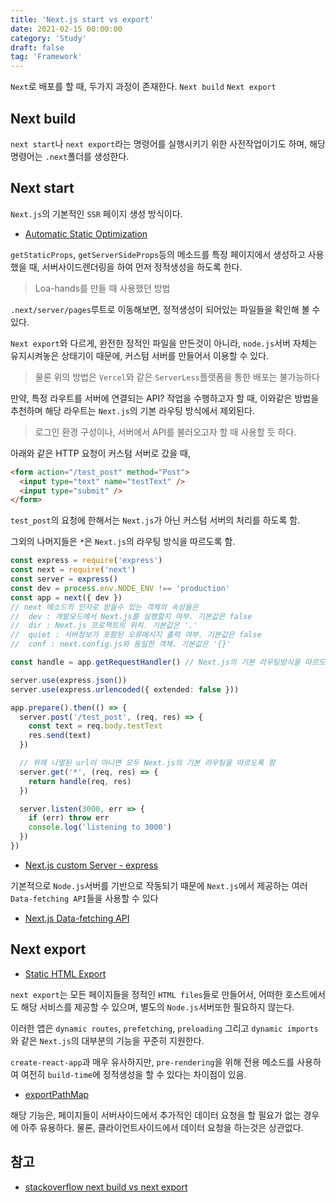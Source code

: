 ```yaml
---
title: 'Next.js start vs export'
date: 2021-02-15 00:00:00
category: 'Study'
draft: false
tag: 'Framework'
---
```


`Next`로 배포를 할 때, 두가지 과정이 존재한다. `Next build` `Next export`

## Next build

`next start`나 `next export`라는 명령어를 실행시키기 위한 사전작업이기도 하며, 해당 명령어는 `.next`폴더를 생성한다.

## Next start

`Next.js`의 기본적인 `SSR` 페이지 생성 방식이다.

- [Automatic Static Optimization](https://nextjs.org/docs/advanced-features/automatic-static-optimization)

`getStaticProps`, `getServerSideProps`등의 메소드를 특정 페이지에서 생성하고 사용했을 때, 서버사이드렌더링을 하여 먼저 정적생성을 하도록 한다.

> Loa-hands를 만들 때 사용했던 방법

`.next/server/pages`루트로 이동해보면, 정적생성이 되어있는 파일들을 확인해 볼 수 있다.

`Next export`와 다르게, 완전한 정적인 파일을 만든것이 아니라, `node.js`서버 자체는 유지시켜놓은 상태기이 때문에, 커스텀 서버를 만들어서 이용할 수 있다.

> 물론 위의 방법은 `Vercel`와 같은 `ServerLess`플랫폼을 통한 배포는 불가능하다

만약, 특정 라우트를 서버에 연결되는 API? 작업을 수행하고자 할 때, 이와같은 방법을 추천하며 해당 라우트는 `Next.js`의 기본 라우팅 방식에서 제외된다.

> 로그인 환경 구성이나, 서버에서 API를 불러오고자 할 때 사용할 듯 하다.

아래와 같은 HTTP 요청이 커스텀 서버로 갔을 때,

```html
<form action="/test_post" method="Post">
  <input type="text" name="testText" />
  <input type="submit" />
</form>
```

`test_post`의 요청에 한해서는 `Next.js`가 아닌 커스텀 서버의 처리를 하도록 함.

그외의 나머지들은 `*`은 `Next.js`의 라우팅 방식을 따르도록 함.

```ts
const express = require('express')
const next = require('next')
const server = express()
const dev = process.env.NODE_ENV !== 'production'
const app = next({ dev })
// next 메소드의 인자로 받을수 있는 객체의 속성들은
//  dev : 개발모드에서 Next.js를 실행할지 여부. 기본값은 false
//  dir : Next.js 프로젝트의 위치. 기본값은 '.'
//  quiet : 서버정보가 포함된 오류메시지 출력 여부. 기본값은 false
//  conf : next.config.js와 동일한 객체. 기본값은 '{}'

const handle = app.getRequestHandler() // Next.js의 기본 라우팅방식을 따르도록 함

server.use(express.json())
server.use(express.urlencoded({ extended: false }))

app.prepare().then(() => {
  server.post('/test_post', (req, res) => {
    const text = req.body.testText
    res.send(text)
  })

  // 위에 나열된 url이 아니면 모두 Next.js의 기본 라우팅을 따르도록 함
  server.get('*', (req, res) => {
    return handle(req, res)
  })

  server.listen(3000, err => {
    if (err) throw err
    console.log('listening to 3000')
  })
})
```

- [Next.js custom Server - express](https://nextjs.org/docs/advanced-features/custom-server)

기본적으로 `Node.js`서버를 기반으로 작동되기 때문에 `Next.js`에서 제공하는 여러 `Data-fetching API`들을 사용할 수 있다

- [Next.js Data-fetching API](https://nextjs.org/docs/basic-features/data-fetching)

## Next export

- [Static HTML Export](https://nextjs.org/docs/advanced-features/static-html-export)

`next export`는 모든 페이지들을 정적인 `HTML files`들로 만들어서, 어떠한 호스트에서도 해당 서비스를 제공할 수 있으며, 별도의 `Node.js`서버또한 필요하지 않는다.

이러한 앱은 `dynamic routes`, `prefetching`, `preloading` 그리고 `dynamic imports`와 같은 `Next.js`의 대부분의 기능을 꾸준히 지원한다.

`create-react-app`과 매우 유사하지만, `pre-rendering`을 위해 전용 메소드를 사용하여 여전히 `build-time`에 정적생성을 할 수 있다는 차이점이 있음.

- [exportPathMap](https://nextjs.org/docs/api-reference/next.config.js/exportPathMap)

해당 기능은, 페이지들이 서버사이드에서 추가적인 데이터 요청을 할 필요가 없는 경우에 아주 유용하다. 물론, 클라이언트사이드에서 데이터 요청을 하는것은 상관없다.

## 참고

- [stackoverflow next build vs next export](https://stackoverflow.com/questions/61724368/what-is-the-difference-between-next-export-and-next-build-in-next-js)
